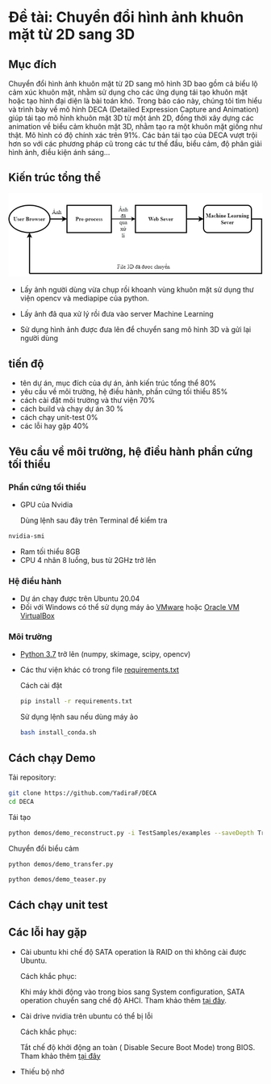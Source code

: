 # Đề tài: Chuyển đổi hình ảnh khuôn mặt từ 2D sang 3D
## Mục đích
Chuyển đổi hình ảnh khuôn mặt từ 2D sang mô hình 3D bao gồm cả biểu lộ cảm xúc khuôn mặt, nhằm sử dụng cho các ứng dụng tái tạo khuôn mặt hoặc tạo hình đại diện là bài toán khó. Trong báo cáo này, chúng tôi tìm hiểu và trình bày về mô hình DECA (Detailed Expression Capture and Animation) giúp tái tạo mô hình khuôn mặt 3D từ một ảnh 2D, đồng thời xây dựng các animation về biểu cảm khuôn mặt 3D, nhằm tạo ra một khuôn mặt giống như thật. Mô hình có độ chính xác trên 91%. Các bản tái tạo của DECA vượt trội hơn so với các phương pháp cũ trong các tư thế đầu, biểu cảm, độ phân giải hình ảnh, điều kiện ánh sáng…

## Kiến trúc tổng thể
<p align="center">   
    <img src="Kiến trúc hệ thống.drawio.png">
</p>

- Lấy ảnh người dùng vừa chụp rồi khoanh vùng khuôn mặt sử dụng thư viện opencv và mediapipe của python.

- Lấy ảnh đã qua xử lý rồi đưa vào server Machine Learning

- Sử dụng hình ảnh được đưa lên để chuyển sang mô hình 3D và gửi lại người dùng

## tiến độ
- tên dự án, mục đích của dự án, ảnh kiến trúc tổng thể 80%
- yêu cầu về môi trường, hệ điều hành, phần cứng tối thiểu 85%
- cách cài đặt môi trường và thư viện 70%
- cách build và chạy dự án 30 %
- cách chạy unit-test 0%
- các lỗi hay gặp 40%


## Yêu cầu về môi trường, hệ điều hành phần cứng tối thiểu 

### Phần cứng tối thiểu
- GPU của Nvidia 

  Dùng lệnh sau đây trên Terminal để kiểm tra 
```bash 
nvidia-smi
```
- Ram tối thiểu 8GB
- CPU 4 nhân 8 luồng, bus từ 2GHz trở lên 
### Hệ điều hành
- Dự án chạy được trên Ubuntu 20.04
- Đối với Windows có thể sử dụng máy ảo [VMware](https://download.com.vn/vmware-workstation-8587) hoặc [Oracle VM VirtualBox](https://www.virtualbox.org/)

### Môi trường
* [Python 3.7](https://www.python.org/downloads/) trở lên (numpy, skimage, scipy, opencv)  
* Các thư viện khác có trong file [requirements.txt](requirements.txt)
  
  Cách cài đặt
  ```bash
  pip install -r requirements.txt
  ```
  Sử dụng lệnh sau nếu dùng máy ảo 
  ```bash
  bash install_conda.sh
  ```



## Cách chạy Demo
Tải repository:
  ```bash
  git clone https://github.com/YadiraF/DECA
  cd DECA
  ```  
Tái tạo
  ```bash
  python demos/demo_reconstruct.py -i TestSamples/examples --saveDepth True --saveObj True
  ```
Chuyển đổi biểu cảm
  ```bash
  python demos/demo_transfer.py
  ```

  ```bash
  python demos/demo_teaser.py 
  ```
## Cách chạy unit test

## Các lỗi hay gặp
- Cài ubuntu khi chế độ SATA operation là RAID on thì không cài được Ubuntu.

  Cách khắc phục:

  Khi máy khởi động vào trong bios sang System configuration, SATA operation chuyển sang chế độ AHCI. Tham khảo thêm [tại đây](https://www.youtube.com/watch?v=wDrCaAdGuMk).
- Cài drive nvidia trên ubuntu có thể bị lỗi

  Cách khắc phục:

  Tắt chế độ khởi động an toàn ( Disable Secure Boot Mode) trong BIOS. Tham khảo thêm [tại đây](https://www.youtube.com/watch?v=brXcxmdWU9Q)
- Thiếu bộ nhớ


